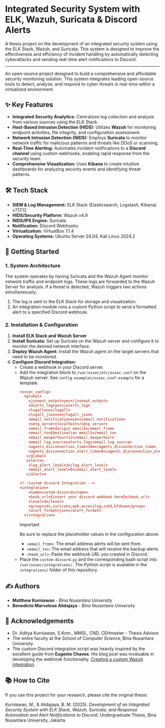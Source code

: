 # Integrated Security System with ELK, Wazuh, Suricata & Discord Alerts
A thesis project on the development of an integrated security system using the ELK Stack, Wazuh, and Suricata. This system is designed to improve the effectiveness and efficiency of incident handling by automatically detecting cyberattacks and sending real-time alert notifications to Discord.

---

An open-source project designed to build a comprehensive and affordable security monitoring solution. This system integrates leading open-source tools to detect, analyze, and respond to cyber threats in real-time within a virtualized environment.

## ✨ Key Features

* **Integrated Security Analytics:** Centralizes log collection and analysis from various sources using the ELK Stack.
* **Host-Based Intrusion Detection (HIDS):** Utilizes **Wazuh** for monitoring endpoint activities, file integrity, and configuration assessment.
* **Network Intrusion Detection (NIDS):** Employs **Suricata** to monitor network traffic for malicious patterns and threats like DDoS or scanning.
* **Real-Time Alerting:** Automates incident notifications to a **Discord channel** using custom webhooks, enabling rapid response from the security team.
* **Comprehensive Visualization:** Uses **Kibana** to create intuitive dashboards for analyzing security events and identifying threat patterns.

## 🛠️ Tech Stack

* **SIEM & Log Management:** ELK Stack (Elasticsearch, Logstash, Kibana) v7.17.12 
* **HIDS/Security Platform:** Wazuh v4.9
* **NIDS/IPS Engine:** Suricata
* **Notification:** Discord Webhooks
* **Virtualization:** VirtualBox 7.1.4
* **Operating Systems:** Ubuntu Server 24.04, Kali Linux 2024.2

## 🚀 Getting Started

### 1. System Architecture

The system operates by having Suricata and the Wazuh Agent monitor network traffic and endpoint logs. These logs are forwarded to the Wazuh Server for analysis. If a threat is detected, Wazuh triggers two actions simultaneously:
1.  The log is sent to the ELK Stack for storage and visualization.
2.  An integration module runs a custom Python script to send a formatted alert to a specified Discord webhook.

### 2. Installation & Configuration

1.  **Install ELK Stack and Wazuh Server**
2.  **Install Suricata:** Set up Suricata on the Wazuh server and configure it to monitor the desired network interface.
3.  **Deploy Wazuh Agent:** Install the Wazuh agent on the target servers that need to be monitored.
4.  **Configure Discord Integration:**
    * Create a webhook in your Discord server.
    * Add the integration block to `/var/ossec/etc/ossec.conf` on the Wazuh server. See `config-examples/ossec.conf.example` for a template.
      ```conf
      <ossec_config>
        <global>
          <jsonout_output>yes</jsonout_output>
          <alerts_log>yes</alerts_log>
          <logall>no</logall>
          <logall_json>no</logall_json>
          <email_notification>yes</email_notification>
          <smtp_server>localhost</smtp_server>
          <email_from>{origin email}</email_from>
          <email_to>{destination email}</email_to>
          <email_maxperhour>12</email_maxperhour>
          <email_log_source>alerts.log</email_log_source>
          <agents_disconnection_time>10m</agents_disconnection_time>
          <agents_disconnection_alert_time>0</agents_disconnection_alert_time>
         </global>
         <alerts>
          <log_alert_level>3</log_alert_level>
          <email_alert_level>8</email_alert_level>
         </alerts>

      <!--Custom discord Integration --> 
      <integration>
          <name>custom-discord</name>
          <hook_url>{insert your discord webhook here}</hook_url>
          <level>3</level>
          <group>ids,suricata,web,accesslog,sshd,bfdvwa</group>
          <alert_format>json</alert_format>
        </integration>
      ```
      > [!IMPORTANT]
      > Be sure to replace the placeholder values in the configuration above:
      > * `<email_from>`: The email address alerts will be sent from.
      > * `<email_to>`: The email address that will receive the backup alerts.
      > * `<hook_url>`: Paste the webhook URL you created in Discord.
    * Place the `custom-discord.py` and the corresponding bash script into `/var/ossec/integrations/`. The Python script is available in the `integrations/` folder of this repository.

## ✍️ Authors

* **Matthew Kurniawan** - *Bina Nusantara University*
* **Benedicto Marvelous Alidajaya** - *Bina Nusantara University*

## 🙏 Acknowledgements

* Dr. Aditya Kurniawan, S.Kom., MMSI., CND, CEHmaster - Thesis Advisor.
* The entire faculty at the School of Computer Science, Bina Nusantara University.
* The custom Discord integration script was heavily inspired by the excellent guide from **Eugenio Chaves**. His blog post was invaluable in developing the webhook functionality. [Creating a custom Wazuh integration](https://eugenio-chaves.github.io/blog/2022/creating-a-custom-wazuh-integration).
    

## 📚 How to Cite

If you use this project for your research, please cite the original thesis:

Kurniawan, M., & Alidajaya, B. M. (2025). *Development of an Integrated Security System with ELK Stack, Wazuh, Suricata, and Response Automation and Alert Notifications to Discord*. Undergraduate Thesis, Bina Nusantara University, Jakarta.

